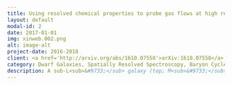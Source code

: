 ```yaml
---
title: Using resolved chemical properties to probe gas flows at high redshifts
layout: default
modal-id: 2
date: 2017-01-01
img: xinweb.002.png
alt: image-alt
project-date: 2016-2018
client: <a href='http://arxiv.org/abs/1610.07558'>arXiv:1610.07558</a>, <a href='https://arxiv.org/abs/1808.08800'>arXiv:1808.08800</a>
category: Dwarf Galaxies, Spatially Resolved Spectroscopy, Baryon Cycle
description: A sub-L<sub>&#9733;</sub> galaxy (top; M<sub>&#9733;</sub>~2.3&times;10<sup>9</sup>M<sub>&#9737;</sub>) at z~1.3 showing low-metallicity gas inflow signatures. A dwarf galaxy (bottom; M<sub>&#9733;</sub>~10<sup>9</sup>M<sub>&#9737;</sub>) at z~2 showing strong evidence of metal-enriched outflows triggered by galactic winds.  In both rows from left, I show the color-composite, stellar mass, Balmer line, metallicity maps of these two galaxies with simulated (top; Ceverino et al. 2016) or empirically modeled interpretations (bottom; red arrows denoting net outflow directions) on the far right. I developed effective techniques to extract 2D maps of nebular emission lines flux from Hubble Space Telescope (HST) near-infrared slitless spectroscopy, and metallicity maps using Bayesian inference.  With HST's diffraction limit and gravitational lensing magnification, these maps are spatially sampled at sub-kiloparsec resolution critical to accurately map out the chemical properties of dwarf galaxies and thus probe gas movements within them.
---
```

